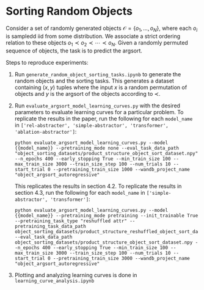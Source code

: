 # Sorting Random Objects

Consider a set of randomly generated objects $\mathcal{O} = \{ o_1, ..., o_N \}$, where each $o_i$ is sampledd iid from some distribution. We associate a strict ordering relation to these objects $o_1 \prec o_2 \prec \cdots \prec o_N$. Given a randomly permuted sequence of objects, the task is to predict the argsort.

Steps to reproduce experiments:
1) Run `generate_random_object_sorting_tasks.ipynb` to generate the random objects and the sorting tasks. This generates a dataset containing $(x,y)$ tuples where the input $x$ is a random permutation of objects and $y$ is the argsort of the objects according to $\prec$.
2) Run `evaluate_argsort_model_learning_curves.py` with the desired parameters to evaluate learning curves for a particular problem. To replicate the results in the paper, run the following for each `model_name` in `['rel-abstracter', 'simple-abstractor', 'transformer', 'ablation-abstractor']`:


    ```
    python evaluate_argsort_model_learning_curves.py --model {{model_name}} --pretraining_mode none --eval_task_data_path "object_sorting_datasets/product_structure_object_sort_dataset.npy" --n_epochs 400 --early_stopping True --min_train_size 100 --max_train_size 3000 --train_size_step 100 --num_trials 10 --start_trial 0 --pretraining_train_size 1000 --wandb_project_name "object_argsort_autoregressive"
    ```

    This replicates the results in section 4.2. To replicate the results in section 4.3, run the following for each `model_name` in `['simple-abstractor', 'transformer']`:

    ```
    python evaluate_argsort_model_learning_curves.py --model {{model_name}} --pretraining_mode pretraining --init_trainable True --pretraining_task_type "reshuffled attr" --pretraining_task_data_path object_sorting_datasets/product_structure_reshuffled_object_sort_dataset.npy --eval_task_data_path object_sorting_datasets/product_structure_object_sort_dataset.npy --n_epochs 400 --early_stopping True --min_train_size 100 --max_train_size 3000 --train_size_step 100 --num_trials 10 --start_trial 0 --pretraining_train_size 3000 --wandb_project_name "object_argsort_autoregressive"
    ```

3) Plotting and analyzing learning curves is done in `learning_curve_analysis.ipynb`